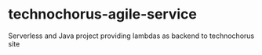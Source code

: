 # technochorus-agile-service
Serverless and Java project providing lambdas as backend to technochorus site

